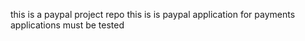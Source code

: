 this is a paypal project repo
this is is paypal application for payments
 applications must be tested

